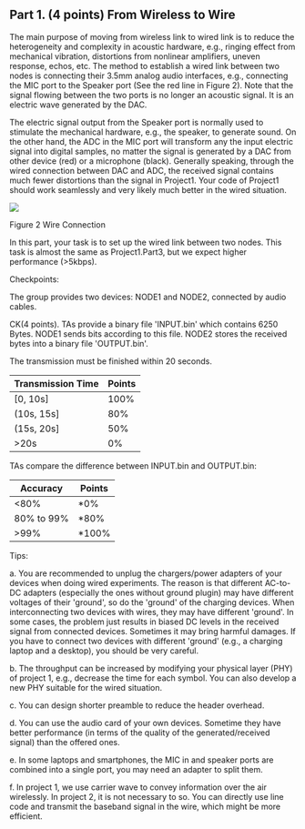 ## Part 1. (4 points) From Wireless to Wire

The main purpose of moving from wireless link to wired link is to reduce the heterogeneity and complexity in acoustic hardware, e.g., ringing effect from mechanical vibration, distortions from nonlinear amplifiers, uneven response, echos, etc. The method to establish a wired link between two nodes is connecting their 3.5mm analog audio interfaces, e.g., connecting the MIC port to the Speaker port (See the red line in Figure 2). Note that the signal flowing between the two ports is no longer an acoustic signal. It is an electric wave generated by the DAC.

The electric signal output from the Speaker port is normally used to stimulate the mechanical hardware, e.g., the speaker, to generate sound. On the other hand, the ADC in the MIC port will transform any the input electric signal into digital samples, no matter the signal is generated by a DAC from other device (red) or a microphone (black). Generally speaking, through the wired connection between DAC and ADC, the received signal contains much fewer distortions than the signal in Project1. Your code of Project1 should work seamlessly and very likely much better in the wired situation.

![](RackMultipart20220302-4-19oxl2x_html_206c9e6c09362d3b.png)

Figure 2 Wire Connection

In this part, your task is to set up the wired link between two nodes. This task is almost the same as Project1.Part3, but we expect higher performance (>5kbps).

Checkpoints:

The group provides two devices: NODE1 and NODE2, connected by audio cables.

CK(4 points). TAs provide a binary file 'INPUT.bin' which contains 6250 Bytes. NODE1 sends bits according to this file. NODE2 stores the received bytes into a binary file 'OUTPUT.bin'.

The transmission must be finished within 20 seconds.

| Transmission Time | Points |
| --- | --- |
| [0, 10s] | 100% |
| (10s, 15s] | 80% |
| (15s, 20s] | 50% |
| >20s | 0% |

TAs compare the difference between INPUT.bin and OUTPUT.bin:

| Accuracy | Points |
| --- | --- |
| <80% | \*0% |
| 80% to 99% | \*80% |
| >99% | \*100% |

Tips:

a. You are recommended to unplug the chargers/power adapters of your devices when doing wired experiments. The reason is that different AC-to-DC adapters (especially the ones without ground plugin) may have different voltages of their 'ground', so do the 'ground' of the charging devices. When interconnecting two devices with wires, they may have different 'ground'. In some cases, the problem just results in biased DC levels in the received signal from connected devices. Sometimes it may bring harmful damages. If you have to connect two devices with different 'ground' (e.g., a charging laptop and a desktop), you should be very careful.

b. The throughput can be increased by modifying your physical layer (PHY) of project 1, e.g., decrease the time for each symbol. You can also develop a new PHY suitable for the wired situation.

c. You can design shorter preamble to reduce the header overhead.

d. You can use the audio card of your own devices. Sometime they have better performance (in terms of the quality of the generated/received signal) than the offered ones.

e. In some laptops and smartphones, the MIC in and speaker ports are combined into a single port, you may need an adapter to split them.

f. In project 1, we use carrier wave to convey information over the air wirelessly. In project 2, it is not necessary to so. You can directly use line code and transmit the baseband signal in the wire, which might be more efficient.
